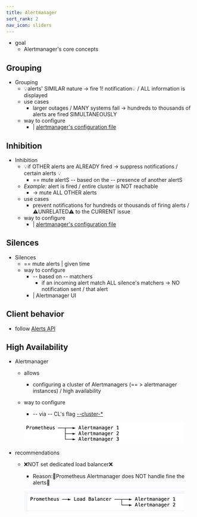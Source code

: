 ```yaml
---
title: Alertmanager
sort_rank: 2
nav_icon: sliders
---
```


* goal
  * Alertmanager's core concepts

## Grouping

* Grouping
  * 💡alerts' SIMILAR nature -> fire 1! notification💡 / ALL information is displayed
  * use cases
    * larger outages / MANY systems fail -> hundreds to thousands of alerts are fired SIMULTANEOUSLY
  * way to configure
    * | [alertmanager's configuration file](configuration.md)

## Inhibition

* Inhibition
  * 💡if OTHER alerts are ALREADY fired -> suppress notifications / certain alerts 💡
    * == mute alertS -- based on the -- presence of another alertS
  * _Example:_ alert is fired / entire cluster is NOT reachable
    * -> mute ALL OTHER alerts
  * use cases
    * prevent notifications for hundreds or thousands of firing alerts / ⚠️UNRELATED⚠️ to the CURRENT issue
  * way to configure
    * | [alertmanager's configuration file](configuration.md)

## Silences

* Silences
  * == mute alerts | given time
  * way to configure
    * -- based on -- matchers
      * if an incoming alert match ALL silence's matchers -> NO notification sent / that alert
    * | Alertmanager UI

## Client behavior

* follow [Alerts API](alerts_api.md)

## High Availability

* Alertmanager
  * allows
    * configuring a cluster of Alertmanagers (== > alertmanager instances) / high availability
  * way to configure
    * -- via -- CL's flag [--cluster-*](https://github.com/prometheus/alertmanager#high-availability)
    
    ![](static/correctHA.png)

* recommendations
  * ❌NOT set dedicated load balancer❌
    * Reason:🧠Prometheus Alertmanager does NOT handle fine the alerts🧠

    ![](static/incorrectHA.png)
